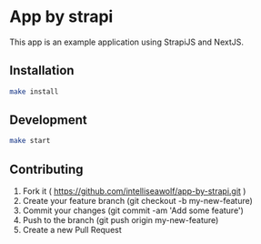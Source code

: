 # App by strapi

This app is an example application using StrapiJS and NextJS.

## Installation

```sh
make install
```

## Development

```sh
make start
```

## Contributing

1. Fork it ( https://github.com/intelliseawolf/app-by-strapi.git )
2. Create your feature branch (git checkout -b my-new-feature)
3. Commit your changes (git commit -am 'Add some feature')
4. Push to the branch (git push origin my-new-feature)
5. Create a new Pull Request

